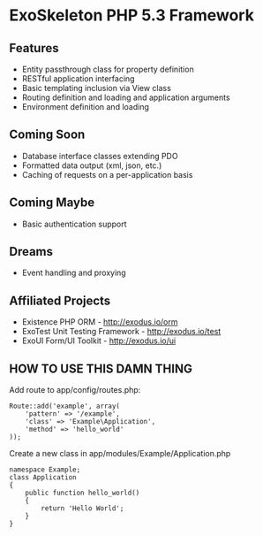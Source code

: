 ExoSkeleton PHP 5.3 Framework
=============================

Features
--------
- Entity passthrough class for property definition
- RESTful application interfacing
- Basic templating inclusion via View class
- Routing definition and loading and application arguments
- Environment definition and loading

Coming Soon
-----------
- Database interface classes extending PDO
- Formatted data output (xml, json, etc.)
- Caching of requests on a per-application basis

Coming Maybe
------------
- Basic authentication support

Dreams
------
- Event handling and proxying

Affiliated Projects
-------------------
- Existence PHP ORM - http://exodus.io/orm
- ExoTest Unit Testing Framework - http://exodus.io/test
- ExoUI Form/UI Toolkit - http://exodus.io/ui

HOW TO USE THIS DAMN THING
--------------------------
Add route to app/config/routes.php:

	Route::add('example', array(
		'pattern' => '/example',
		'class' => 'Example\Application',
		'method' => 'hello_world'
	));

Create a new class in app/modules/Example/Application.php

	namespace Example;
	class Application
	{
		public function hello_world()
		{
			return 'Hello World';
		}
	}
